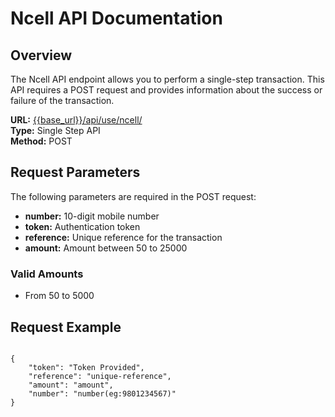 # Ncell API Documentation

## Overview

The Ncell API endpoint allows you to perform a single-step transaction. This API requires a POST request and provides information about the success or failure of the transaction.

**URL:** [{{base_url}}/api/use/ncell/](https://services.khalti.com/api/use/ncell/)  
**Type:** Single Step API  
**Method:** POST

## Request Parameters

The following parameters are required in the POST request:

- **number:** 10-digit mobile number
- **token:** Authentication token
- **reference:** Unique reference for the transaction
- **amount:** Amount between 50 to 25000

### Valid Amounts

- From 50 to 5000

## Request Example



<pre><code class="json">
{
    "token": "Token Provided",
    "reference": "unique-reference",
    "amount": "amount",
    "number": "number(eg:9801234567)"
}
</code></pre>